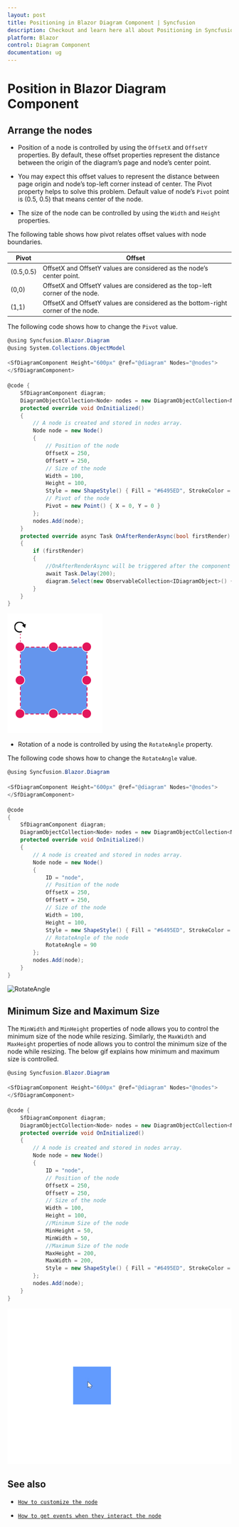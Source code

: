 ```yaml
---
layout: post
title: Positioning in Blazor Diagram Component | Syncfusion
description: Checkout and learn here all about Positioning in Syncfusion Blazor Diagram component and much more details.
platform: Blazor
control: Diagram Component
documentation: ug
---
```


# Position in Blazor Diagram Component

## Arrange the nodes

* Position of a node is controlled by using the `OffsetX` and `OffsetY` properties. By default, these offset properties represent the distance between the origin of the diagram’s page and node’s center point.

* You may expect this offset values to represent the distance between page origin and node’s top-left corner instead of center. The Pivot property helps to solve this problem. Default value of node’s `Pivot` point is (0.5, 0.5) that means center of the node.

* The size of the node can be controlled by using the `Width` and
`Height` properties.

The following table shows how pivot relates offset values with node boundaries.

| Pivot | Offset |
|-------- | -------- |
| (0.5,0.5)| OffsetX and OffsetY values are considered as the node’s center point. |
| (0,0) | OffsetX and OffsetY values are considered as the top-left corner of the node. |
| (1,1) | OffsetX and OffsetY values are considered as the bottom-right corner of the node. |

The following code shows how to change the `Pivot` value.

```csharp
@using Syncfusion.Blazor.Diagram
@using System.Collections.ObjectModel

<SfDiagramComponent Height="600px" @ref="@diagram" Nodes="@nodes">
</SfDiagramComponent>

@code {
    SfDiagramComponent diagram;
    DiagramObjectCollection<Node> nodes = new DiagramObjectCollection<Node>();
    protected override void OnInitialized()
    {
        // A node is created and stored in nodes array.
        Node node = new Node()
        {
            // Position of the node
            OffsetX = 250,
            OffsetY = 250,
            // Size of the node
            Width = 100,
            Height = 100,
            Style = new ShapeStyle() { Fill = "#6495ED", StrokeColor = "white" },
            // Pivot of the node
            Pivot = new Point() { X = 0, Y = 0 }
        };
        nodes.Add(node);
    }
    protected override async Task OnAfterRenderAsync(bool firstRender)
    {
        if (firstRender)
        {
            //OnAfterRenderAsync will be triggered after the component rendered.
            await Task.Delay(200);
            diagram.Select(new ObservableCollection<IDiagramObject>() { diagram.Nodes[0] });
        }
    }
}
```

![Node Pivot](../images/node_pivot.png)

* Rotation of a node is controlled by using the `RotateAngle` property.

The following code shows how to change the `RotateAngle` value.

```csharp
@using Syncfusion.Blazor.Diagram

<SfDiagramComponent Height="600px" @ref="@diagram" Nodes="@nodes">
</SfDiagramComponent>

@code
{
    SfDiagramComponent diagram;
    DiagramObjectCollection<Node> nodes = new DiagramObjectCollection<Node>();
    protected override void OnInitialized()
    {
        // A node is created and stored in nodes array.
        Node node = new Node()
        {
            ID = "node",
            // Position of the node
            OffsetX = 250,
            OffsetY = 250,
            // Size of the node
            Width = 100,
            Height = 100,
            Style = new ShapeStyle() { Fill = "#6495ED", StrokeColor = "white" },
            // RotateAngle of the node
            RotateAngle = 90
        };
        nodes.Add(node);
    }
}
```

![RotateAngle](images/NodeRotateAngle.png)

## Minimum Size and Maximum Size

The `MinWidth` and `MinHeight` properties of node allows you to control the minimum size of the node while resizing. Similarly,
the `MaxWidth` and `MaxHeight` properties of node allows you to control the minimum size of the node while resizing. The below gif explains how minimum and maximum size is controlled.

```csharp
@using Syncfusion.Blazor.Diagram

<SfDiagramComponent Height="600px" @ref="@diagram" Nodes="@nodes">
</SfDiagramComponent>

@code {
    SfDiagramComponent diagram;
    DiagramObjectCollection<Node> nodes = new DiagramObjectCollection<Node>();
    protected override void OnInitialized()
    {
        // A node is created and stored in nodes array.
        Node node = new Node()
        {
            ID = "node",
            // Position of the node
            OffsetX = 250,
            OffsetY = 250,
            // Size of the node
            Width = 100,
            Height = 100,
            //Minimum Size of the node
            MinHeight = 50,
            MinWidth = 50,
            //Maximum Size of the node
            MaxHeight = 200,
            MaxWidth = 200,
            Style = new ShapeStyle() { Fill = "#6495ED", StrokeColor = "white" },
        };
        nodes.Add(node);
    }
}
```

![MaxMinSize](../images/Maxminsize.gif)

## See also

* [`How to customize the node`](./appearance)

* [`How to get events when they interact the node`](./events)